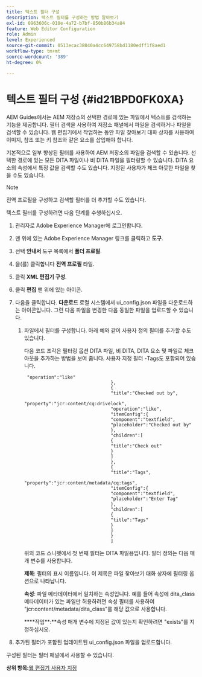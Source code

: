 ```yaml
---
title: 텍스트 필터 구성
description: 텍스트 필터를 구성하는 방법 알아보기
exl-id: 0963606c-010e-4a72-b7bf-850b86b34a84
feature: Web Editor Configuration
role: Admin
level: Experienced
source-git-commit: 0513ecac38840a4cc649758bd1180edff1f8aed1
workflow-type: tm+mt
source-wordcount: '389'
ht-degree: 0%

---
```


# 텍스트 필터 구성 {#id21BPD0FK0XA}

AEM Guides에서는 AEM 저장소의 선택한 경로에 있는 파일에서 텍스트를 검색하는 기능을 제공합니다. 필터 검색을 사용하여 저장소 패널에서 파일을 검색하거나 파일을 검색할 수 있습니다. 웹 편집기에서 작업하는 동안 파일 찾아보기 대화 상자를 사용하여 이미지, 참조 또는 키 참조와 같은 요소를 삽입해야 합니다.

기본적으로 일부 향상된 필터를 사용하여 AEM 저장소의 파일을 검색할 수 있습니다. 선택한 경로에 있는 모든 DITA 파일이나 비 DITA 파일을 필터링할 수 있습니다. DITA 요소의 속성에서 특정 값을 검색할 수도 있습니다. 지정된 사용자가 체크 아웃한 파일을 찾을 수도 있습니다.

>[!NOTE]
>
> 전역 프로필을 구성하고 검색할 필터를 더 추가할 수도 있습니다.

텍스트 필터를 구성하려면 다음 단계를 수행하십시오.

1. 관리자로 Adobe Experience Manager에 로그인합니다.
1. 맨 위에 있는 Adobe Experience Manager 링크를 클릭하고 **도구**.
1. 선택 **안내서** 도구 목록에서 **폴더 프로필**.
1. 을(를) 클릭합니다 **전역 프로필** 타일.
1. 클릭 **XML 편집기 구성**.
1. 클릭 **편집** 맨 위에 있는 아이콘.
1. 다음을 클릭합니다. **다운로드** 로컬 시스템에서 ui\_config.json 파일을 다운로드하는 아이콘입니다. 그런 다음 파일을 변경한 다음 동일한 파일을 업로드할 수 있습니다.
   1. 파일에서 필터를 구성합니다. 아래 예와 같이 사용자 정의 필터를 추가할 수도 있습니다.

      다음 코드 조각은 필터링 옵션 DITA 파일, 비 DITA, DITA 요소 및 파일로 체크 아웃을 추가하는 방법을 보여 줍니다. 사용자 지정 필터 -Tags도 포함되어 있습니다.

      ```
       "operation":"like"
                                      },
                                      {
                                      "title":"Checked out by",
                                      "property":"jcr:content/cq:drivelock",
                                      "operation":"like",
                                      "itemConfig":{
                                      "component":"textfield",
                                      "placeholder":"Checked out by"
                                      },
                                      "children":[
                                      {
                                      "title":"Check out"
                                      }
                                      ]
                                      },
                                      {
                                      "title":"Tags",
                                      "property":"jcr:content/metadata/cq:tags",
                                      "itemConfig":{
                                      "component":"textfield",
                                      "placeholder":"Enter Tag"
                                      },
                                      "children":[
                                      {
                                      "title":"Tags"
                                      }
                                      ]
                                      }
                                      ]
      ```

      위의 코드 스니펫에서 첫 번째 필터는 DITA 파일용입니다. 필터 정의는 다음 매개 변수를 사용합니다.

      ****제목****: 필터의 표시 이름입니다. 이 제목은 파일 찾아보기 대화 상자에 필터링 옵션으로 나타납니다.

      ****속성****: 파일 메타데이터에서 일치하는 속성입니다. 예를 들어 속성에 dita\_class 메타데이터가 있는 파일만 허용하려면 속성 필터를 사용하여 &quot;jcr:content/metadata/dita\_class&quot;를 해당 값으로 사용합니다.

      ****작업&#x200B;**:**속성 매개 변수에 지정된 값이 있는지 확인하려면 &quot;exists&quot;를 지정하십시오.

1. 추가된 필터가 포함된 업데이트된 ui\_config.json 파일을 업로드합니다.

구성된 필터는 필터 패널에서 사용할 수 있습니다.

**상위 항목:**[&#x200B;웹 편집기 사용자 지정](conf-web-editor.md)
